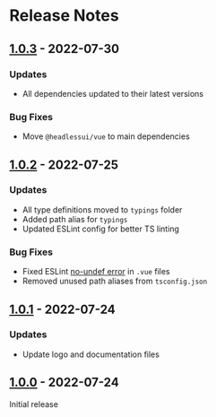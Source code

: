 # Release Notes

[1.0.3]: https://github.com/digikid/vite-vue-project/releases/tag/1.0.3

## [1.0.3] - 2022-07-30

### Updates

- All dependencies updated to their latest versions

### Bug Fixes

- Move `@headlessui/vue` to main dependencies

[1.0.2]: https://github.com/digikid/vite-vue-project/releases/tag/1.0.2

## [1.0.2] - 2022-07-25

### Updates

- All type definitions moved to `typings` folder
- Added path alias for `typings`
- Updated ESLint config for better TS linting

### Bug Fixes

- Fixed ESLint [no-undef error](https://github.com/typescript-eslint/typescript-eslint/blob/main/docs/linting/TROUBLESHOOTING.md#i-get-errors-from-the-no-undef-rule-about-global-variables-not-being-defined-even-though-there-are-no-typescript-errors) in `.vue` files
- Removed unused path aliases from `tsconfig.json`

[1.0.1]: https://github.com/digikid/vite-vue-project/releases/tag/1.0.1

## [1.0.1] - 2022-07-24

### Updates

- Update logo and documentation files

[1.0.0]: https://github.com/digikid/vite-vue-project/releases/tag/1.0.0

## [1.0.0] - 2022-07-24

Initial release

